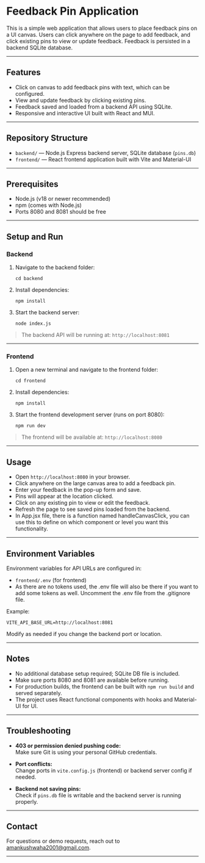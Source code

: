 # Feedback Pin Application

This is a simple web application that allows users to place feedback pins on a UI canvas. Users can click anywhere on the page to add feedback, and click existing pins to view or update feedback. Feedback is persisted in a backend SQLite database.

---

## Features

- Click on canvas to add feedback pins with text, which can be configured.
- View and update feedback by clicking existing pins.
- Feedback saved and loaded from a backend API using SQLite.
- Responsive and interactive UI built with React and MUI.

---

## Repository Structure

- `backend/` — Node.js Express backend server, SQLite database (`pins.db`)
- `frontend/` — React frontend application built with Vite and Material-UI

---

## Prerequisites

- Node.js (v18 or newer recommended)
- npm (comes with Node.js)
- Ports 8080 and 8081 should be free

---

## Setup and Run

### Backend

1. Navigate to the backend folder:

   ```
   cd backend
   ```

2. Install dependencies:

   ```
   npm install
   ```

3. Start the backend server:

   ```
   node index.js
   ```

> The backend API will be running at: `http://localhost:8081`

---

### Frontend

1. Open a new terminal and navigate to the frontend folder:

   ```
   cd frontend
   ```

2. Install dependencies:

   ```
   npm install
   ```

3. Start the frontend development server (runs on port 8080):

   ```
   npm run dev
   ```

> The frontend will be available at: `http://localhost:8080`

---

## Usage

- Open `http://localhost:8080` in your browser.
- Click anywhere on the large canvas area to add a feedback pin.
- Enter your feedback in the pop-up form and save.
- Pins will appear at the location clicked.
- Click on any existing pin to view or edit the feedback.
- Refresh the page to see saved pins loaded from the backend.
- In App.jsx file, there is a function named handleCanvasClick, you can use this to define on which component or level you want this functionality.

---

## Environment Variables

Environment variables for API URLs are configured in:

- `frontend/.env` (for frontend)
- As there are no tokens used, the .env file will also be there if you want to add some tokens as well. Uncomment the .env file from the .gitignore file.
  
Example:
```
VITE_API_BASE_URL=http://localhost:8081
```

Modify as needed if you change the backend port or location.

---

## Notes

- No additional database setup required; SQLite DB file is included.
- Make sure ports 8080 and 8081 are available before running.
- For production builds, the frontend can be built with `npm run build` and served separately.
- The project uses React functional components with hooks and Material-UI for UI.

---

## Troubleshooting

- **403 or permission denied pushing code:**  
  Make sure Git is using your personal GitHub credentials.

- **Port conflicts:**  
  Change ports in `vite.config.js` (frontend) or backend server config if needed.

- **Backend not saving pins:**  
  Check if `pins.db` file is writable and the backend server is running properly.

---

## Contact

For questions or demo requests, reach out to amankushwaha2001@gmail.com.

---
